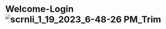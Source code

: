 # Welcome-Login![scrnli_1_19_2023_6-48-26 PM_Trim](https://user-images.githubusercontent.com/118617473/213461094-5fe2456f-9734-4afc-b644-b9b80f310afa.gif)
